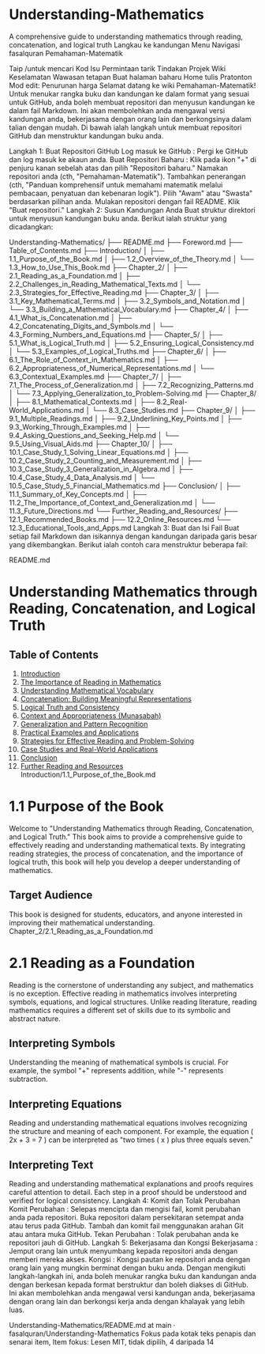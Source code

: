 # Understanding-Mathematics
A comprehensive guide to understanding mathematics through reading, concatenation, and logical truth
Langkau ke kandungan
Menu Navigasi
fasalquran
Pemahaman-Matematik

Taip /untuk mencari
Kod
Isu
Permintaan tarik
Tindakan
Projek
Wiki
Keselamatan
Wawasan
tetapan
Buat halaman baharu
Home
tulis
Pratonton
    Mod edit: 
Penurunan harga
Selamat datang ke wiki Pemahaman-Matematik! Untuk menukar rangka buku dan kandungan ke dalam format yang sesuai untuk GitHub, anda boleh membuat repositori dan menyusun kandungan ke dalam fail Markdown. Ini akan membolehkan anda mengawal versi kandungan anda, bekerjasama dengan orang lain dan berkongsinya dalam talian dengan mudah. Di bawah ialah langkah untuk membuat repositori GitHub dan menstruktur kandungan buku anda.

Langkah 1: Buat Repositori GitHub
Log masuk ke GitHub : Pergi ke GitHub dan log masuk ke akaun anda.
Buat Repositori Baharu :
Klik pada ikon "+" di penjuru kanan sebelah atas dan pilih "Repositori baharu."
Namakan repositori anda (cth, "Pemahaman-Matematik").
Tambahkan penerangan (cth, "Panduan komprehensif untuk memahami matematik melalui pembacaan, penyatuan dan kebenaran logik").
Pilih "Awam" atau "Swasta" berdasarkan pilihan anda.
Mulakan repositori dengan fail README.
Klik "Buat repositori."
Langkah 2: Susun Kandungan Anda
Buat struktur direktori untuk menyusun kandungan buku anda. Berikut ialah struktur yang dicadangkan:

Understanding-Mathematics/
├── README.md
├── Foreword.md
├── Table_of_Contents.md
├── Introduction/
│   ├── 1.1_Purpose_of_the_Book.md
│   ├── 1.2_Overview_of_the_Theory.md
│   └── 1.3_How_to_Use_This_Book.md
├── Chapter_2/
│   ├── 2.1_Reading_as_a_Foundation.md
│   ├── 2.2_Challenges_in_Reading_Mathematical_Texts.md
│   └── 2.3_Strategies_for_Effective_Reading.md
├── Chapter_3/
│   ├── 3.1_Key_Mathematical_Terms.md
│   ├── 3.2_Symbols_and_Notation.md
│   └── 3.3_Building_a_Mathematical_Vocabulary.md
├── Chapter_4/
│   ├── 4.1_What_is_Concatenation.md
│   ├── 4.2_Concatenating_Digits_and_Symbols.md
│   └── 4.3_Forming_Numbers_and_Equations.md
├── Chapter_5/
│   ├── 5.1_What_is_Logical_Truth.md
│   ├── 5.2_Ensuring_Logical_Consistency.md
│   └── 5.3_Examples_of_Logical_Truths.md
├── Chapter_6/
│   ├── 6.1_The_Role_of_Context_in_Mathematics.md
│   ├── 6.2_Appropriateness_of_Numerical_Representations.md
│   └── 6.3_Contextual_Examples.md
├── Chapter_7/
│   ├── 7.1_The_Process_of_Generalization.md
│   ├── 7.2_Recognizing_Patterns.md
│   └── 7.3_Applying_Generalization_to_Problem-Solving.md
├── Chapter_8/
│   ├── 8.1_Mathematical_Contexts.md
│   ├── 8.2_Real-World_Applications.md
│   └── 8.3_Case_Studies.md
├── Chapter_9/
│   ├── 9.1_Multiple_Readings.md
│   ├── 9.2_Underlining_Key_Points.md
│   ├── 9.3_Working_Through_Examples.md
│   ├── 9.4_Asking_Questions_and_Seeking_Help.md
│   └── 9.5_Using_Visual_Aids.md
├── Chapter_10/
│   ├── 10.1_Case_Study_1_Solving_Linear_Equations.md
│   ├── 10.2_Case_Study_2_Counting_and_Measurement.md
│   ├── 10.3_Case_Study_3_Generalization_in_Algebra.md
│   ├── 10.4_Case_Study_4_Data_Analysis.md
│   └── 10.5_Case_Study_5_Financial_Mathematics.md
├── Conclusion/
│   ├── 11.1_Summary_of_Key_Concepts.md
│   ├── 11.2_The_Importance_of_Context_and_Generalization.md
│   └── 11.3_Future_Directions.md
└── Further_Reading_and_Resources/
    ├── 12.1_Recommended_Books.md
    ├── 12.2_Online_Resources.md
    └── 12.3_Educational_Tools_and_Apps.md
Langkah 3: Buat dan Isi Fail
Buat setiap fail Markdown dan isikannya dengan kandungan daripada garis besar yang dikembangkan. Berikut ialah contoh cara menstruktur beberapa fail:

README.md
# Understanding Mathematics through Reading, Concatenation, and Logical Truth

## Table of Contents
1. [Introduction](Introduction/1.1_Purpose_of_the_Book.md)
2. [The Importance of Reading in Mathematics](Chapter_2/2.1_Reading_as_a_Foundation.md)
3. [Understanding Mathematical Vocabulary](Chapter_3/3.1_Key_Mathematical_Terms.md)
4. [Concatenation: Building Meaningful Representations](Chapter_4/4.1_What_is_Concatenation.md)
5. [Logical Truth and Consistency](Chapter_5/5.1_What_is_Logical_Truth.md)
6. [Context and Appropriateness (Munasabah)](Chapter_6/6.1_The_Role_of_Context_in_Mathematics.md)
7. [Generalization and Pattern Recognition](Chapter_7/7.1_The_Process_of_Generalization.md)
8. [Practical Examples and Applications](Chapter_8/8.1_Mathematical_Contexts.md)
9. [Strategies for Effective Reading and Problem-Solving](Chapter_9/9.1_Multiple_Readings.md)
10. [Case Studies and Real-World Applications](Chapter_10/10.1_Case_Study_1_Solving_Linear_Equations.md)
11. [Conclusion](Conclusion/11.1_Summary_of_Key_Concepts.md)
12. [Further Reading and Resources](Further_Reading_and_Resources/12.1_Recommended_Books.md)
Introduction/1.1_Purpose_of_the_Book.md
# 1.1 Purpose of the Book

Welcome to "Understanding Mathematics through Reading, Concatenation, and Logical Truth." This book aims to provide a comprehensive guide to effectively reading and understanding mathematical texts. By integrating reading strategies, the process of concatenation, and the importance of logical truth, this book will help you develop a deeper understanding of mathematics.

## Target Audience
This book is designed for students, educators, and anyone interested in improving their mathematical understanding.
Chapter_2/2.1_Reading_as_a_Foundation.md
# 2.1 Reading as a Foundation

Reading is the cornerstone of understanding any subject, and mathematics is no exception. Effective reading in mathematics involves interpreting symbols, equations, and logical structures. Unlike reading literature, reading mathematics requires a different set of skills due to its symbolic and abstract nature.

## Interpreting Symbols
Understanding the meaning of mathematical symbols is crucial. For example, the symbol "+" represents addition, while "-" represents subtraction.

## Interpreting Equations
Reading and understanding mathematical equations involves recognizing the structure and meaning of each component. For example, the equation \( 2x + 3 = 7 \) can be interpreted as "two times \( x \) plus three equals seven."

## Interpreting Text
Reading and understanding mathematical explanations and proofs requires careful attention to detail. Each step in a proof should be understood and verified for logical consistency.
Langkah 4: Komit dan Tolak Perubahan
Komit Perubahan : Selepas mencipta dan mengisi fail, komit perubahan anda pada repositori.
Buka repositori dalam persekitaran setempat anda atau terus pada GitHub.
Tambah dan komit fail menggunakan arahan Git atau antara muka GitHub.
Tekan Perubahan : Tolak perubahan anda ke repositori jauh di GitHub.
Langkah 5: Bekerjasama dan Kongsi
Bekerjasama : Jemput orang lain untuk menyumbang kepada repositori anda dengan memberi mereka akses.
Kongsi : Kongsi pautan ke repositori anda dengan orang lain yang mungkin berminat dengan buku anda.
Dengan mengikuti langkah-langkah ini, anda boleh menukar rangka buku dan kandungan anda dengan berkesan kepada format berstruktur dan boleh diakses di GitHub. Ini akan membolehkan anda mengawal versi kandungan anda, bekerjasama dengan orang lain dan berkongsi kerja anda dengan khalayak yang lebih luas.

Understanding-Mathematics/README.md at main · fasalquran/Understanding-Mathematics
Fokus pada kotak teks penapis dan senarai item, Item fokus: Lesen MIT, tidak dipilih, 4 daripada 14
